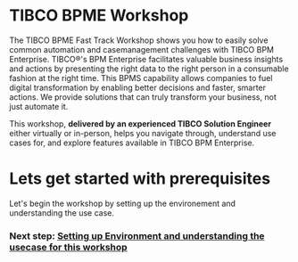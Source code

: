 # TIBCO BPME Workshop

The TIBCO BPME Fast Track Workshop shows you how to easily solve common automation and casemanagement challenges with TIBCO BPM Enterprise. TIBCO®'s BPM Enterprise facilitates valuable business insights and actions by presenting the right data to the right person in a consumable fashion at the right time. This BPMS capability allows companies to fuel digital transformation by enabling better decisions and faster, smarter actions. We provide solutions that can truly transform your business, not just automate it.

This workshop, **delivered by an experienced TIBCO Solution Engineer** either virtually or in-person, helps you navigate through, understand use cases for, and explore features available in TIBCO BPM Enterprise.



# Lets get started with prerequisites
Let's begin the workshop by setting up the environement and understanding the use case.

### Next step: [Setting up Environment and understanding the usecase for this workshop](getting_Started.md)

